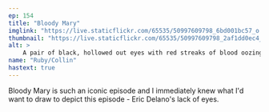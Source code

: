 ```yaml
---
ep: 154
title: "Bloody Mary"
imglink: "https://live.staticflickr.com/65535/50997609798_6bd001bc57_o.jpg"
thumbnail: "https://live.staticflickr.com/65535/50997609798_2af1dd0ec4_q.jpg"
alt: >
    A pair of black, hollowed out eyes with red streaks of blood oozing from the bottom. There is script in a cursive font above and below, reading, "She was beautiful..." and "Like a shark is beautiful".
name: "Ruby/Collin"
hastext: true
---
```

Bloody Mary is such an iconic episode and I immediately knew what I'd want to draw to depict this episode - Eric Delano's lack of eyes.